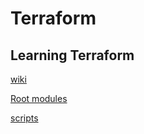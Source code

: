 # Terraform

## Learning Terraform
[wiki](https://github.com/heathen1878/Terraform/wiki)

[Root modules](https://github.com/heathen1878/Terraform/tree/main/root_modules/readme.md)

[scripts](https://github.com/heathen1878/Terraform/tree/main/scripts/readme.md)

